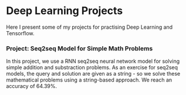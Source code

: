 # Deep Learning Projects

Here I present some of my projects for practising Deep Learning and Tensorflow.

### Project: Seq2seq Model for Simple Math Problems

In this project, we use a RNN seq2seq neural network model for solving simple addition and substraction problems. As an exercise for seq2seq models, the query and solution are given as a string - so we solve these mathematical problems using a string-based approach. We reach an accuracy of  64.39%.
